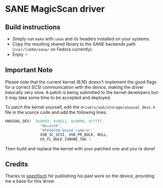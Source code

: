 # SANE MagicScan driver

## Build instructions

- Simply run `make` with `sane` and its headers installed on your systems.
- Copy the resulting shared library to the SANE backends path (`/usr/lib64/sane/` on Fedora currently).
- Enjoy ✨

## Important Note

Please note that the current kernel (6.16) doesn't implement the good flags for a correct SCSI communication with the device, making the driver basically very slow. A patch is being submitted to the kernel developers but it may take some time to be accepted and deployed.

To patch the kernel yourself, edit the `drivers/usb/storage/unusual_devs.h` file in the source code and add the following lines:

```c
UNUSUAL_DEV(  0x0603, 0x8611, 0x0000, 0xffff,
                "Novatek",
                "NTK96550-based camera",
                USB_SC_SCSI, USB_PR_BULK, NULL,
                US_FL_BULK_IGNORE_TAG )
```

Then build and replace the kernel with your patched one and you're done!

## Credits

Thanks to [spezifisch](https://github.com/spezifisch/) for publishing his past work on the device, providing me a base for this driver. 